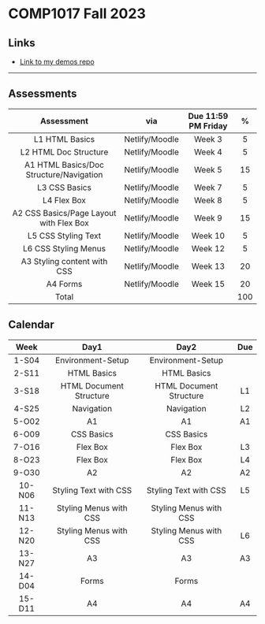 # COMP1017 Fall 2023

## Links

- [Link to my demos repo](https://github.com/RobbinLawHTMLCSS/html-css-1-demos.git)

---

## Assessments

|Assessment|via|Due 11:59 PM Friday|%|
|:-:|:-:|:-:|:-:|
|L1 HTML Basics|Netlify/Moodle|Week 3|5|
|L2 HTML Doc Structure|Netlify/Moodle|Week 4|5|
|A1 HTML Basics/Doc Structure/Navigation|Netlify/Moodle|Week 5|15|
|L3 CSS Basics|Netlify/Moodle|Week 7|5|
|L4 Flex Box |Netlify/Moodle|Week 8|5|
|A2 CSS Basics/Page Layout with Flex Box|Netlify/Moodle|Week 9|15|
|L5 CSS Styling Text|Netlify/Moodle|Week 10|5|
|L6 CSS Styling Menus|Netlify/Moodle|Week 12|5|
|A3 Styling content with CSS|Netlify/Moodle|Week 13|20|
|A4 Forms|Netlify/Moodle|Week 15|20|
|Total|||100|

## Calendar

|Week|Day1|Day2|Due|
|:-:|:-:|:-:|:-:|
|1-S04|Environment-Setup|Environment-Setup|
|2-S11|HTML Basics|HTML Basics||
|3-S18|HTML Document Structure|HTML Document Structure|L1|
|4-S25|Navigation|Navigation|L2|
|5-O02|A1|A1|A1|
|6-O09|CSS Basics|CSS Basics||
|7-O16|Flex Box|Flex Box|L3|
|8-O23|Flex Box|Flex Box|L4|
|9-O30|A2|A2|A2|
|10-N06|Styling Text with CSS|Styling Text with CSS|L5|
|11-N13|Styling Menus with CSS|Styling Menus with CSS||
|12-N20|Styling Menus with CSS|Styling Menus with CSS|L6|
|13-N27|A3|A3|A3|
|14-D04|Forms|Forms||
|15-D11|A4|A4|A4|